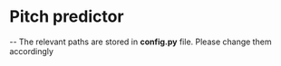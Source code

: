 # Pitch predictor

-- The relevant paths are stored in **config.py** file. Please change them accordingly

